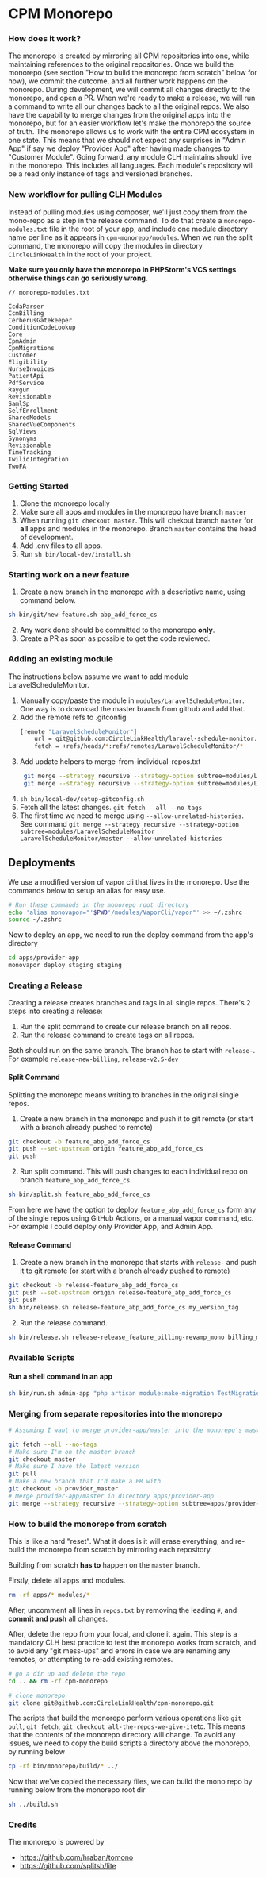 # CPM Monorepo

### How does it work?
The monorepo is created by mirroring all CPM repositories into one, while maintaining references to the original repositories. Once we build the monorepo (see section "How to build the monorepo from scratch" below for how), we commit the outcome, and all further work happens on the monorepo. During development, we will commit all changes directly to the monorepo, and open a PR. When we're ready to make a release, we will run a command to write all our changes back to all the original repos. We also have the capability to merge changes from the original apps into the monorepo, but for an easier workflow let's make the monorepo the source of truth. The monorepo allows us to work with the entire CPM ecosystem in one state. This means that we should not expect any surprises in "Admin App" if say we deploy "Provider App" after having made changes to "Customer Module". Going forward, any module CLH maintains should live in the monorepo. This includes all languages. Each module's repository will be a read only instance of tags and versioned branches.

### New workflow for pulling CLH Modules
Instead of pulling modules using composer, we'll just copy them from the mono-repo as a step in the release command. To do that create a `monorepo-modules.txt` file in the root of your app, and include one module directory name per line as it appears in `cpm-monorepo/modules`. When we run the split command, the monorepo will copy the modules in directory `CircleLinkHealth` in the root of your project.

**Make sure you only have the monorepo in PHPStorm's VCS settings otherwise things can go seriously wrong.**

```
// monorepo-modules.txt

CcdaParser
CcmBilling
CerberusGatekeeper
ConditionCodeLookup
Core
CpmAdmin
CpmMigrations
Customer
Eligibility
NurseInvoices
PatientApi
PdfService
Raygun
Revisionable
SamlSp
SelfEnrollment
SharedModels
SharedVueComponents
SqlViews
Synonyms
Revisionable
TimeTracking
TwilioIntegration
TwoFA
```

### Getting Started
1. Clone the monorepo locally
2. Make sure all apps and modules in the monorepo have branch `master`
3. When running `git checkout master`. This will chekout branch `master` for **all** apps and modules in the monorepo. Branch `master` contains the head of development.
4. Add .env files to all apps.
5. Run `sh bin/local-dev/install.sh`

### Starting work on a new feature
1. Create a new branch in the monorepo with a descriptive name, using command below.
```bash
sh bin/git/new-feature.sh abp_add_force_cs
```
2. Any work done should be committed to the monorepo **only**.
3. Create a PR as soon as possible to get the code reviewed.

### Adding an existing module
The instructions below assume we want to add module LaravelScheduleMonitor.
1. Manually copy/paste the module in `modules/LaravelScheduleMonitor`. One way is to download the master branch from github and add that.
2. Add the remote refs to .gitconfig
    ```bash
    [remote "LaravelScheduleMonitor"]
        url = git@github.com:CircleLinkHealth/laravel-schedule-monitor.git
        fetch = +refs/heads/*:refs/remotes/LaravelScheduleMonitor/*
    ```
3. Add update helpers to merge-from-individual-repos.txt
   ```bash
    git merge --strategy recursive --strategy-option subtree=modules/LaravelScheduleMonitor LaravelScheduleMonitor/master
    git merge --strategy recursive --strategy-option subtree=modules/LaravelScheduleMonitor LaravelScheduleMonitor/development
    ```
4. `sh bin/local-dev/setup-gitconfig.sh`
4. Fetch all the latest changes. `git fetch --all --no-tags`
5. The first time we need to merge using `--allow-unrelated-histories`. See command `git merge --strategy recursive --strategy-option subtree=modules/LaravelScheduleMonitor LaravelScheduleMonitor/master --allow-unrelated-histories`



## Deployments
We use a modified version of vapor cli that lives in the monorepo. Use the commands below to setup an alias for easy use.
```bash
# Run these commands in the monorepo root directory
echo 'alias monovapor="'$PWD'/modules/VaporCli/vapor"' >> ~/.zshrc 
source ~/.zshrc
```
Now to deploy an app, we need to run the deploy command from the app's directory
```bash
cd apps/provider-app
monovapor deploy staging staging
```

### Creating a Release
Creating a release creates branches and tags in all single repos. There's 2 steps into creating a release:
1. Run the split command to create our release branch on all repos.
2. Run the release command to create tags on all repos. 

Both should run on the same branch. The branch has to start with `release-`. For example `release-new-billing`, `release-v2.5-dev`

#### Split Command
Splitting the monorepo means writing to branches in the original single repos. 
1. Create a new branch in the monorepo and push it to git remote (or start with a branch already pushed to remote)
```bash
git checkout -b feature_abp_add_force_cs
git push --set-upstream origin feature_abp_add_force_cs
git push
```
2. Run split command. This will push changes to each individual repo on branch `feature_abp_add_force_cs`.
```bash
sh bin/split.sh feature_abp_add_force_cs
```
From here we have the option to deploy `feature_abp_add_force_cs` form any of the single repos using GitHub Actions, or a manual vapor command, etc. For example I could deploy only Provider App, and Admin App.

#### Release Command
1. Create a new branch in the monorepo that starts with `release-` and push it to git remote (or start with a branch already pushed to remote)
```bash
git checkout -b release-feature_abp_add_force_cs
git push --set-upstream origin release-feature_abp_add_force_cs
git push
sh bin/release.sh release-feature_abp_add_force_cs my_version_tag
```
2. Run the release command. 
```bash
sh bin/release.sh release-release_feature_billing-revamp_mono billing_monorepo_test_v4
```

### Available Scripts
#### Run a shell command in an app
```bash
sh bin/run.sh admin-app "php artisan module:make-migration TestMigration CpmMigrations"
```
### Merging from separate repositories into the monorepo
```bash
# Assuming I want to merge provider-app/master into the monorepo's master branch

git fetch --all --no-tags
# Make sure I'm on the master branch
git checkout master
# Make sure I have the latest version
git pull
# Make a new branch that I'd make a PR with
git checkout -b provider_master
# Merge provider-app/master in directory apps/provider-app
git merge --strategy recursive --strategy-option subtree=apps/provider-app provider-app/master 
```

### How to build the monorepo from scratch
This is like a hard "reset". What it does is it will erase everything, and re-build the monorepo from scratch by mirroring each repository. 

Building from scratch **has to** happen on the `master` branch.

Firstly, delete all apps and modules. 
```bash
rm -rf apps/* modules/*
```

After, uncomment all lines in `repos.txt` by removing the leading `#`, and **commit and push** all changes.

After, delete the repo from your local, and clone it again. This step is a mandatory CLH best practice to test the monorepo works from scratch, and to avoid any "git mess-ups" and errors in case we are renaming any remotes, or attempting to re-add existing remotes.

```bash
# go a dir up and delete the repo
cd .. && rm -rf cpm-monorepo

# clone monorepo
git clone git@github.com:CircleLinkHealth/cpm-monorepo.git 
```

The scripts that build the monorepo perform various operations like `git pull`, `git fetch`, `git checkout all-the-repos-we-give-it`etc. This means that the contents of the monorepo directory will change. To avoid any issues, we need to copy the build scripts a directory above the monorepo, by running below

```bash
cp -rf bin/monorepo/build/* ../
```
Now that we've copied the necessary files, we can build the mono repo by running below from the monorepo root dir
```bash
sh ../build.sh
```
 
### Credits
The monorepo is powered by
- https://github.com/hraban/tomono
- https://github.com/splitsh/lite
